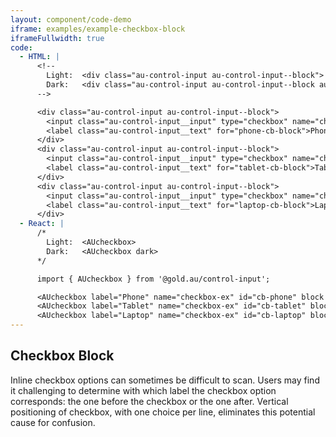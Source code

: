 ```yaml
---
layout: component/code-demo
iframe: examples/example-checkbox-block
iframeFullwidth: true
code:
  - HTML: |
      <!--
        Light:  <div class="au-control-input au-control-input--block">
        Dark:   <div class="au-control-input au-control-input--block au-control-input--dark">
      -->

      <div class="au-control-input au-control-input--block">
        <input class="au-control-input__input" type="checkbox" name="checkbox-ex" id="phone-cb-block">
        <label class="au-control-input__text" for="phone-cb-block">Phone</label>
      </div>
      <div class="au-control-input au-control-input--block">
        <input class="au-control-input__input" type="checkbox" name="checkbox-ex" id="tablet-cb-block" checked>
        <label class="au-control-input__text" for="tablet-cb-block">Tablet</label>
      </div>
      <div class="au-control-input au-control-input--block">
        <input class="au-control-input__input" type="checkbox" name="checkbox-ex" id="laptop-cb-block" checked>
        <label class="au-control-input__text" for="laptop-cb-block">Laptop</label>
      </div>
  - React: |
      /*
        Light:  <AUcheckbox>
        Dark:   <AUcheckbox dark>
      */

      import { AUcheckbox } from '@gold.au/control-input';

      <AUcheckbox label="Phone" name="checkbox-ex" id="cb-phone" block />
      <AUcheckbox label="Tablet" name="checkbox-ex" id="cb-tablet" block defaultChecked />
      <AUcheckbox label="Laptop" name="checkbox-ex" id="cb-laptop" block defaultChecked />
---
```

## Checkbox Block

Inline checkbox options can sometimes be difficult to scan. Users may find it challenging to determine with which label the checkbox option corresponds: the one before the checkbox or the one after. Vertical positioning of checkbox,  with one choice per line, eliminates this potential cause for confusion.


